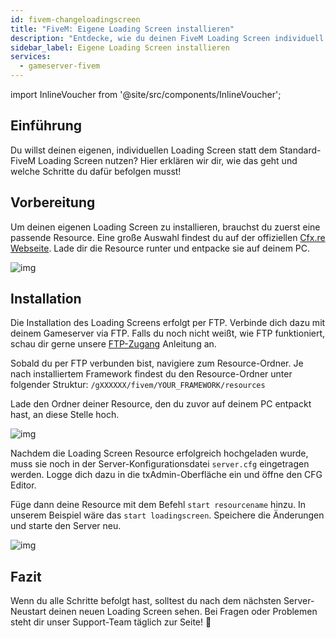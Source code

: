 ```yaml
---
id: fivem-changeloadingscreen
title: "FiveM: Eigene Loading Screen installieren"
description: "Entdecke, wie du deinen FiveM Loading Screen individuell anpasst für ein einzigartiges Spielerlebnis und verbesserte Server-Optik → Jetzt mehr erfahren"
sidebar_label: Eigene Loading Screen installieren
services:
  - gameserver-fivem
---
```


import InlineVoucher from '@site/src/components/InlineVoucher';



## Einführung

Du willst deinen eigenen, individuellen Loading Screen statt dem Standard-FiveM Loading Screen nutzen? Hier erklären wir dir, wie das geht und welche Schritte du dafür befolgen musst!

<InlineVoucher />



## Vorbereitung

Um deinen eigenen Loading Screen zu installieren, brauchst du zuerst eine passende Resource. Eine große Auswahl findest du auf der offiziellen [Cfx.re Webseite](https://forum.cfx.re/c/releases/7). Lade dir die Resource runter und entpacke sie auf deinem PC.

![img](https://screensaver01.zap-hosting.com/index.php/s/zZKWWMWCJPqKonj/preview)



## Installation

Die Installation des Loading Screens erfolgt per FTP. Verbinde dich dazu mit deinem Gameserver via FTP. Falls du noch nicht weißt, wie FTP funktioniert, schau dir gerne unsere [FTP-Zugang](gameserver-ftpaccess.md) Anleitung an.

Sobald du per FTP verbunden bist, navigiere zum Resource-Ordner. Je nach installiertem Framework findest du den Resource-Ordner unter folgender Struktur: `/gXXXXXX/fivem/YOUR_FRAMEWORK/resources`

Lade den Ordner deiner Resource, den du zuvor auf deinem PC entpackt hast, an diese Stelle hoch.

![img](https://screensaver01.zap-hosting.com/index.php/s/qkYBKoMox94EEWK/download)



Nachdem die Loading Screen Resource erfolgreich hochgeladen wurde, muss sie noch in der Server-Konfigurationsdatei `server.cfg` eingetragen werden. Logge dich dazu in die txAdmin-Oberfläche ein und öffne den CFG Editor.

Füge dann deine Resource mit dem Befehl `start resourcename` hinzu. In unserem Beispiel wäre das `start loadingscreen`. Speichere die Änderungen und starte den Server neu.

![img](https://screensaver01.zap-hosting.com/index.php/s/gxniiKj3HmLGeEE/preview)







## Fazit

Wenn du alle Schritte befolgt hast, solltest du nach dem nächsten Server-Neustart deinen neuen Loading Screen sehen. Bei Fragen oder Problemen steht dir unser Support-Team täglich zur Seite! 🙂 

<InlineVoucher />